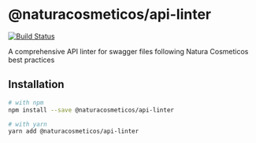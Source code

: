 # @naturacosmeticos/api-linter

[![Build Status](https://travis-ci.org/natura-cosmeticos/api-linter.svg?branch=master)](https://travis-ci.org/natura-cosmeticos/api-linter)

A comprehensive API linter for swagger files following Natura Cosmeticos best practices

## Installation

```sh
# with npm
npm install --save @naturacosmeticos/api-linter

# with yarn
yarn add @naturacosmeticos/api-linter
```
